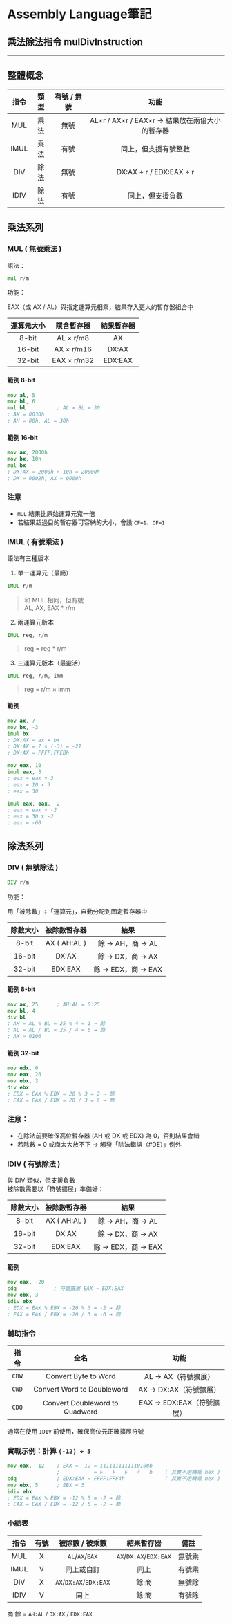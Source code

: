 # **Assembly Language筆記**  
## 乘法除法指令 mulDivInstruction  

---

## 整體概念  

| 指令 | 類型 | 有號 / 無號 |                      功能                      |
|:----:|:----:|:-----------:|:----------------------------------------------:|
| MUL  | 乘法 |    無號     | AL×r / AX×r / EAX×r → 結果放在兩倍大小的暫存器 |
| IMUL | 乘法 |    有號     |              同上，但支援有號整數              |
| DIV  | 除法 |    無號     |            DX:AX ÷ r / EDX:EAX ÷ r             |
| IDIV | 除法 |    有號     |                同上，但支援負數                |

## 乘法系列  

### MUL ( 無號乘法 )  

語法：  
```asm
mul r/m
```

功能：  

EAX（或 AX / AL）與指定運算元相乘，結果存入更大的暫存器組合中  

|  運算元大小  |  隱含暫存器  |  結果暫存器  |
|:----------:|:-----------:|:----------:|
|   8-bit    |  AL × r/m8  |     AX     |
|   16-bit   | AX × r/m16  |   DX:AX    |
|   32-bit   | EAX × r/m32 |  EDX:EAX   |

#### 範例 8-bit  

```asm
mov al, 5
mov bl, 6
mul bl          ; AL × BL = 30
; AX = 0030h
; AH = 00h, AL = 30h
```

#### 範例 16-bit  

```asm
mov ax, 2000h
mov bx, 10h
mul bx
; DX:AX = 2000h × 10h = 20000h
; DX = 0002h, AX = 0000h
```

### 注意  

* `MUL` 結果比原始運算元寬一倍  
* 若結果超過目的暫存器可容納的大小，會設 `CF=1`、`OF=1`  

### IMUL ( 有號乘法 )  

語法有三種版本  

1. 單一運算元（最簡）  
```asm
IMUL r/m
```
> 和 MUL 相同，但有號  
> AL, AX, EAX * r/m

2. 兩運算元版本  
```asm
IMUL reg, r/m
```
> reg = reg * r/m  

3. 三運算元版本（最靈活）  
```asm
IMUL reg, r/m, imm
```
> reg = r/m × imm  

#### 範例  

```asm
mov ax, 7
mov bx, -3
imul bx
; DX:AX = ax × bx
; DX:AX = 7 × (-3) = -21
; DX:AX = FFFF:FFEBh
```

```asm
mov eax, 10
imul eax, 3
; eax = eax × 3
; eax = 10 × 3
; eax = 30

imul eax, eax, -2
; eax = eax × -2
; eax = 30 × -2
; eax = -60
```

## 除法系列  

### DIV ( 無號除法 )  

```asm
DIV r/m
```

功能：  

用「被除數」÷「運算元」，自動分配到固定暫存器中  

| 除數大小  |  被除數暫存器  |        結果        |
|:--------:|:------------:|:-----------------:|
|  8-bit   | AX ( AH:AL ) |  餘 → AH，商 → AL  |
|  16-bit  |    DX:AX     |  餘 → DX，商 → AX  |
|  32-bit  |   EDX:EAX    | 餘 → EDX，商 → EAX |

#### 範例 8-bit  

```asm
mov ax, 25      ; AH:AL = 0:25
mov bl, 4
div bl
; AH = AL % BL = 25 % 4 = 1 → 餘
; AL = AL / BL = 25 / 4 = 6 → 商
; AX = 0106
```

#### 範例 32-bit  

```asm
mov edx, 0
mov eax, 20
mov ebx, 3
div ebx
; EDX = EAX % EBX = 20 % 3 = 2 → 餘
; EAX = EAX / EBX = 20 / 3 = 6 → 商
```

### 注意：  

* 在除法前要確保高位暫存器 (AH 或 DX 或 EDX) 為 0，否則結果會錯  
* 若除數 = 0 或商太大放不下 → 觸發「除法錯誤（#DE）」例外  

### IDIV ( 有號除法 )  

與 DIV 類似，但支援負數  
被除數需要以「符號擴展」準備好：  

|  除數大小  |  被除數暫存器  |        結果         |
|:--------:|:------------:|:------------------:|
|  8-bit   | AX ( AH:AL ) |  餘 → AH，商 → AL   |
|  16-bit  |    DX:AX     |  餘 → DX，商 → AX   |
|  32-bit  |   EDX:EAX    | 餘 → EDX，商 → EAX  |

#### 範例  

```asm
mov eax, -20
cdq            ; 符號擴展 EAX → EDX:EAX
mov ebx, 3
idiv ebx
; EDX = EAX % EBX = -20 % 3 = -2 → 餘
; EAX = EAX / EBX = -20 / 3 = -6 → 商
```

### 輔助指令  

| 指令  |              全名               |          功能            |
|:-----:|:------------------------------:|:-----------------------:|
| `CBW` |      Convert Byte to Word      |    AL → AX（符號擴展）    |
| `CWD` |   Convert Word to Doubleword   |  AX → DX:AX（符號擴展）   |
| `CDQ` | Convert Doubleword to Quadword | EAX → EDX:EAX（符號擴展） |

通常在使用 `IDIV` 前使用，確保高位元正確擴展符號  

### 實戰示例：計算 `(-12) ÷ 5`  

```asm
mov eax, -12    ; EAX = -12 = 1111111111110100b
                ;           = F   F   F   4   h    ( 其實不用轉乘 hex )
cdq             ; EDX:EAX = FFFF:FFF4h             ( 其實不用轉乘 hex )
mov ebx, 5      ; EBX = 5
idiv ebx
; EDX = EAX % EBX = -12 % 5 = -2 → 餘
; EAX = EAX / EBX = -12 / 5 = -2 → 商
```

### 小結表  

| 指令 | 有號 |    被除數 / 被乘數     |       結果暫存器       |  備註  |
|:----:|:----:|:----------------------:|:----------------------:|:------:|
| MUL  |  X   |    `AL`/`AX`/`EAX`     | `AX`/`DX:AX`/`EDX:EAX` | 無號乘 |
| IMUL |  V   |       同上或自訂       |          同上          | 有號乘 |
| DIV  |  X   | `AX`/`DX:AX`/`EDX:EAX` |         餘:商          | 無號除 |
| IDIV |  V   |          同上          |         餘:商          | 有號除 |

商:餘 = `AH:AL` / `DX:AX` / `EDX:EAX`

